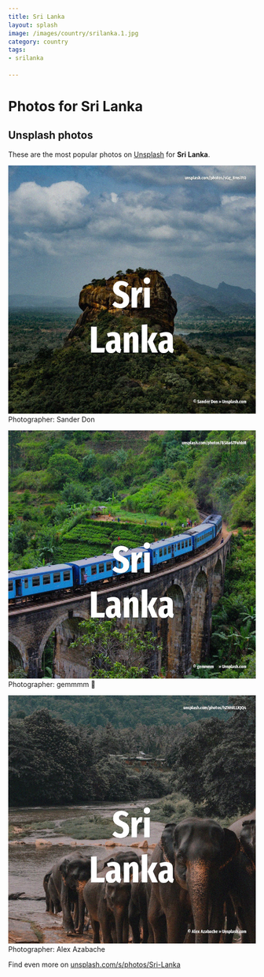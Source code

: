 ```yaml
---
title: Sri Lanka
layout: splash
image: /images/country/srilanka.1.jpg
category: country
tags:
- srilanka

---
```

# Photos for Sri Lanka
 
## Unsplash photos
These are the most popular photos on [Unsplash](https://unsplash.com) for **Sri Lanka**.
 
![Sri Lanka](/images/country/srilanka.1.jpg)
Photographer:  Sander Don
 
![Sri Lanka](/images/country/srilanka.2.jpg)
Photographer:  gemmmm 🖤
 
![Sri Lanka](/images/country/srilanka.3.jpg)
Photographer:  Alex Azabache
 
Find even more on [unsplash.com/s/photos/Sri-Lanka](https://unsplash.com/s/photos/Sri-Lanka)
 
